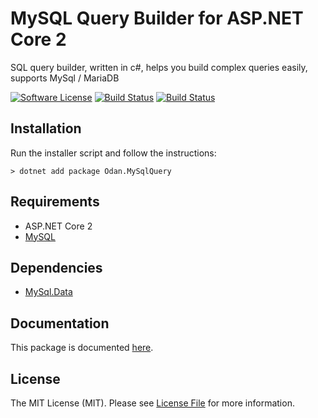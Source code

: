 # MySQL Query Builder for ASP.NET Core 2

SQL query builder, written in c#, helps you build complex queries easily, supports MySql / MariaDB

[![Software License](https://img.shields.io/badge/license-MIT-brightgreen.svg)](LICENSE.md)
[![Build Status](https://travis-ci.org/odan/mysql-querybuilder-dotnet.svg?branch=master)](https://travis-ci.org/odan/mysql-querybuilder-dotnet)
[![Build Status](https://img.shields.io/appveyor/ci/odan/mysql-querybuilder-dotnet.svg?logo=appveyor)](https://ci.appveyor.com/project/odan/mysql-querybuilder-dotnet)

## Installation

Run the installer script and follow the instructions:

```shell
> dotnet add package Odan.MySqlQuery
```

## Requirements

* ASP.NET Core 2
* [MySQL](https://www.mysql.com/downloads/)

## Dependencies

* [MySql.Data](https://www.nuget.org/packages/MySql.Data/)

## Documentation

This package is documented [here](https://odan.github.io/mysql-querybuilder-dotnet/).

## License

The MIT License (MIT). Please see [License File](LICENSE) for more information.
